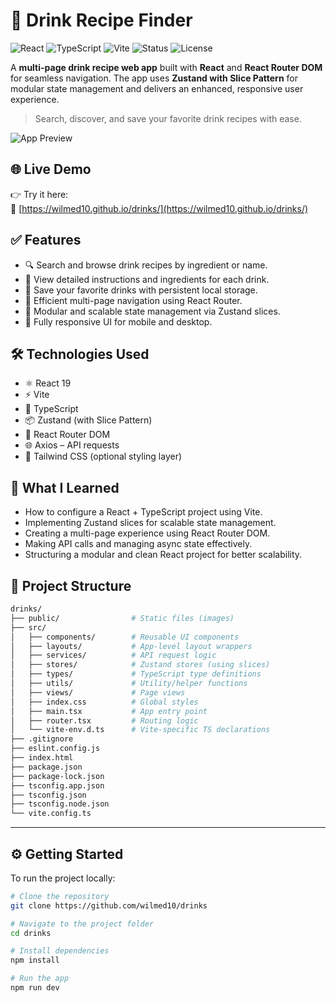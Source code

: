 # 🍹 Drink Recipe Finder

![React](https://img.shields.io/badge/React-19-blue?logo=react)
![TypeScript](https://img.shields.io/badge/TypeScript-TypeSafe-blue?logo=typescript)
![Vite](https://img.shields.io/badge/Vite-Speedy🔥-purple?logo=vite)
![Status](https://img.shields.io/badge/Status-In%20Development-yellow)
![License](https://img.shields.io/badge/License-MIT-blue)

A **multi-page drink recipe web app** built with **React** and **React Router DOM** for seamless navigation. The app uses **Zustand with Slice Pattern** for modular state management and delivers an enhanced, responsive user experience.

> Search, discover, and save your favorite drink recipes with ease.

![App Preview](https://wilmed10.github.io/portfolio/img/project-drinks.png)


## 🌐 Live Demo

👉 Try it here:  
🔗 [https://wilmed10.github.io/drinks/](https://wilmed10.github.io/drinks/)


## ✅ Features

- 🔍 Search and browse drink recipes by ingredient or name.
- 📃 View detailed instructions and ingredients for each drink.
- 💾 Save your favorite drinks with persistent local storage.
- 🚦 Efficient multi-page navigation using React Router.
- 🧠 Modular and scalable state management via Zustand slices.
- 🎯 Fully responsive UI for mobile and desktop.


## 🛠️ Technologies Used

- ⚛️ React 19
- ⚡ Vite
- 💅 TypeScript
- 📦 Zustand (with Slice Pattern)
- 🚦 React Router DOM
- 🌐 Axios – API requests
- 🎨 Tailwind CSS (optional styling layer)


## 🧠 What I Learned

- How to configure a React + TypeScript project using Vite.
- Implementing Zustand slices for scalable state management.
- Creating a multi-page experience using React Router DOM.
- Making API calls and managing async state effectively.
- Structuring a modular and clean React project for better scalability.


## 📁 Project Structure

```bash
drinks/
├── public/                # Static files (images)
├── src/
│   ├── components/        # Reusable UI components
│   ├── layouts/           # App-level layout wrappers
│   ├── services/          # API request logic
│   ├── stores/            # Zustand stores (using slices)
│   ├── types/             # TypeScript type definitions
│   ├── utils/             # Utility/helper functions
│   ├── views/             # Page views
│   ├── index.css          # Global styles
│   ├── main.tsx           # App entry point
│   ├── router.tsx         # Routing logic
│   └── vite-env.d.ts      # Vite-specific TS declarations
├── .gitignore
├── eslint.config.js
├── index.html
├── package.json
├── package-lock.json
├── tsconfig.app.json
├── tsconfig.json
├── tsconfig.node.json
└── vite.config.ts
```

---

## ⚙️ Getting Started

To run the project locally:

```bash
# Clone the repository
git clone https://github.com/wilmed10/drinks

# Navigate to the project folder
cd drinks

# Install dependencies
npm install

# Run the app
npm run dev
```